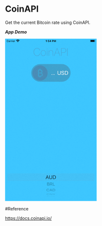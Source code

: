 # CoinAPI

Get the current Bitcoin rate using CoinAPI.

***App Demo***

<img src="Demo/Demo.gif" width="300">


#Reference

https://docs.coinapi.io/
